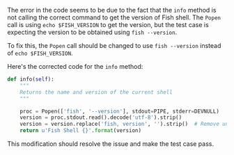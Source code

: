 The error in the code seems to be due to the fact that the `info` method is not calling the correct command to get the version of Fish shell. The `Popen` call is using `echo $FISH_VERSION` to get the version, but the test case is expecting the version to be obtained using `fish --version`.

To fix this, the `Popen` call should be changed to use `fish --version` instead of `echo $FISH_VERSION`.

Here's the corrected code for the `info` method:

```python
def info(self):
    """
    Returns the name and version of the current shell
    """

    proc = Popen(['fish', '--version'], stdout=PIPE, stderr=DEVNULL)
    version = proc.stdout.read().decode('utf-8').strip()
    version = version.replace('fish, version', '').strip()  # Remove unnecessary text
    return u'Fish Shell {}'.format(version)
```

This modification should resolve the issue and make the test case pass.